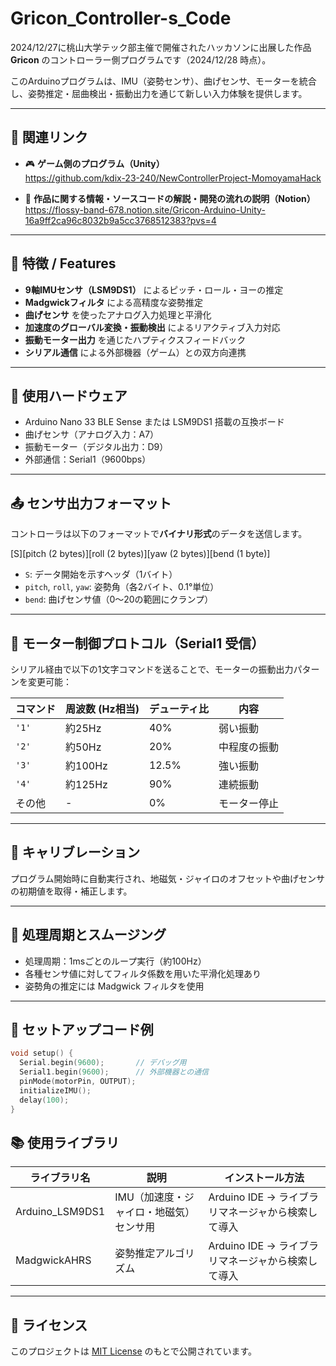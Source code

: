 # Gricon_Controller-s_Code

2024/12/27に桃山大学テック部主催で開催されたハッカソンに出展した作品 **Gricon** のコントローラー側プログラムです（2024/12/28 時点）。

このArduinoプログラムは、IMU（姿勢センサ）、曲げセンサ、モーターを統合し、姿勢推定・屈曲検出・振動出力を通じて新しい入力体験を提供します。

---

## 🔗 関連リンク

- 🎮 **ゲーム側のプログラム（Unity）**  
  https://github.com/kdix-23-240/NewControllerProject-MomoyamaHack

- 📄 **作品に関する情報・ソースコードの解説・開発の流れの説明（Notion）**  
  https://flossy-band-678.notion.site/Gricon-Arduino-Unity-16a9ff2ca96c8032b9a5cc3768512383?pvs=4

---

## 📌 特徴 / Features

- **9軸IMUセンサ（LSM9DS1）** によるピッチ・ロール・ヨーの推定  
- **Madgwickフィルタ** による高精度な姿勢推定  
- **曲げセンサ** を使ったアナログ入力処理と平滑化  
- **加速度のグローバル変換・振動検出** によるリアクティブ入力対応  
- **振動モーター出力** を通じたハプティクスフィードバック  
- **シリアル通信** による外部機器（ゲーム）との双方向連携  

---

## 🔧 使用ハードウェア

- Arduino Nano 33 BLE Sense または LSM9DS1 搭載の互換ボード  
- 曲げセンサ（アナログ入力：A7）  
- 振動モーター（デジタル出力：D9）  
- 外部通信：Serial1（9600bps）

---

## 📤 センサ出力フォーマット

コントローラは以下のフォーマットで**バイナリ形式**のデータを送信します。

[S][pitch (2 bytes)][roll (2 bytes)][yaw (2 bytes)][bend (1 byte)]


- `S`: データ開始を示すヘッダ（1バイト）  
- `pitch`, `roll`, `yaw`: 姿勢角（各2バイト、0.1°単位）  
- `bend`: 曲げセンサ値（0〜20の範囲にクランプ）

---

## 🔁 モーター制御プロトコル（Serial1 受信）

シリアル経由で以下の1文字コマンドを送ることで、モーターの振動出力パターンを変更可能：

| コマンド | 周波数 (Hz相当) | デューティ比 | 内容             |
|----------|------------------|--------------|------------------|
| `'1'`    | 約25Hz           | 40%          | 弱い振動         |
| `'2'`    | 約50Hz           | 20%          | 中程度の振動     |
| `'3'`    | 約100Hz          | 12.5%        | 強い振動         |
| `'4'`    | 約125Hz          | 90%          | 連続振動         |
| その他    | -                | 0%           | モーター停止     |

---

## 🧭 キャリブレーション

プログラム開始時に自動実行され、地磁気・ジャイロのオフセットや曲げセンサの初期値を取得・補正します。

---

## 🔄 処理周期とスムージング

- 処理周期：1msごとのループ実行（約100Hz）  
- 各種センサ値に対してフィルタ係数を用いた平滑化処理あり  
- 姿勢角の推定には Madgwick フィルタを使用

---

## 🚀 セットアップコード例

```cpp
void setup() {
  Serial.begin(9600);       // デバッグ用
  Serial1.begin(9600);      // 外部機器との通信
  pinMode(motorPin, OUTPUT);
  initializeIMU();
  delay(100);
}
```

## 📚 使用ライブラリ

| ライブラリ名         | 説明                        | インストール方法                                     |
|----------------------|-----------------------------|------------------------------------------------------|
| Arduino_LSM9DS1      | IMU（加速度・ジャイロ・地磁気）センサ用 | Arduino IDE → ライブラリマネージャから検索して導入 |
| MadgwickAHRS         | 姿勢推定アルゴリズム        | Arduino IDE → ライブラリマネージャから検索して導入 |

---

## 📝 ライセンス

このプロジェクトは [MIT License](https://opensource.org/licenses/MIT) のもとで公開されています。


